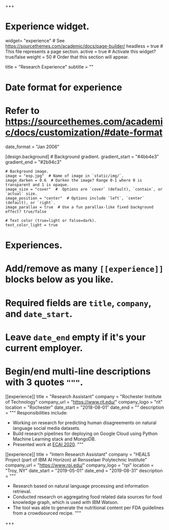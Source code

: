 +++
# Experience widget.
widget= "experience" # See https://sourcethemes.com/academic/docs/page-builder/
headless = true  # This file represents a page section.
active = true  # Activate this widget? true/false
weight = 50  # Order that this section will appear.

title = "Research Experience"
subtitle = ""

# Date format for experience
#   Refer to https://sourcethemes.com/academic/docs/customization/#date-format
date_format = "Jan 2006"

[design.background]
    # Background gradient.
    gradient_start = "#4bb4e3"
    gradient_end = "#2b94c3"
    
    # Background image.
    image = "exp.jpg"  # Name of image in `static/img/`.
    image_darken = 0.6  # Darken the image? Range 0-1 where 0 is transparent and 1 is opaque.
    image_size = "cover"  #  Options are `cover` (default), `contain`, or `actual` size.
    image_position = "center"  # Options include `left`, `center` (default), or `right`.
    image_parallax = true  # Use a fun parallax-like fixed background effect? true/false

    # Text color (true=light or false=dark).
    text_color_light = true
# Experiences.
#   Add/remove as many `[[experience]]` blocks below as you like.
#   Required fields are `title`, `company`, and `date_start`.
#   Leave `date_end` empty if it's your current employer.
#   Begin/end multi-line descriptions with 3 quotes `"""`.
[[experience]]
  title = "Research Assistant"
  company = "Rochester Institute of Technology"
  company_url = "https://www.rit.edu/"
  company_logo = "rit"
  location = "Rochester"
  date_start = "2018-08-01"
  date_end = ""
  description = """
  Responsibilities include:
  
  * Working on research for predicting human disagreements on natural language social media datasets.
  * Build research pipelines for deploying on Google Cloud using Python Machine Learning stack and MongoDB.
  * Presented work at [ECAI 2020](../publication/weerasooriya-2020/). 
  """

[[experience]]
  title = "Intern Research Assistant"
  company = "HEALS Project (part of IBM AI Horizon) at Rensselaer Polytechnic Institute"
  company_url = "https://www.rpi.edu/"
  company_logo = "rpi"
  location = "Troy, NY"
  date_start = "2019-05-01"
  date_end = "2019-08-31"
  description = """
  * Research based on natural language processing and information retrieval.
  * Conducted research on aggregating food related data sources for food knowledge graph, which is used with IBM Watson.
  * The tool was able to generate the nutritional content per FDA guidelines from a crowdsourced recipe.
  """

+++
